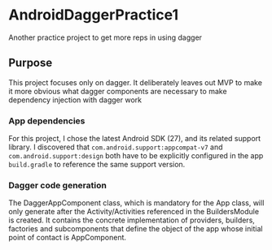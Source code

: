 # AndroidDaggerPractice1
Another practice project to get more reps in using dagger
## Purpose
This project focuses only on dagger.  It deliberately leaves out MVP to make it more obvious what dagger components are necessary to make dependency injection with dagger work
### App dependencies
For this project, I chose the latest Android SDK (27), and its related support library.
I discovered that `com.android.support:appcompat-v7` and `com.android.support:design`
both have to be explicitly configured in the app `build.gradle` to reference the same support version.
### Dagger code generation
The DaggerAppComponent class, which is mandatory for the App class, will only generate after the Activity/Activities
referenced in the BuildersModule is created.  It contains the concrete implementation of providers, builders, factories and subcomponents that define the object of the app whose initial point of contact is AppComponent.
